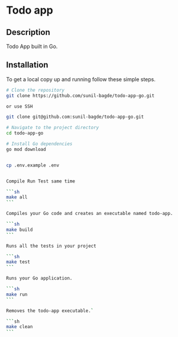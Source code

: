 # Todo app

## Description

Todo App built in Go.

## Installation

To get a local copy up and running follow these simple steps.

````bash
# Clone the repository
git clone https://github.com/sunil-bagde/todo-app-go.git

or use SSH

git clone git@github.com:sunil-bagde/todo-app-go.git

# Navigate to the project directory
cd todo-app-go

# Install Go dependencies
go mod download


cp .env.example .env


Compile Run Test same time

```sh
make all
```

Compiles your Go code and creates an executable named todo-app.

```sh
make build
```

Runs all the tests in your project

```sh
make test
```

Runs your Go application.

```sh
make run
```

Removes the todo-app executable.`

```sh
make clean
```
````
